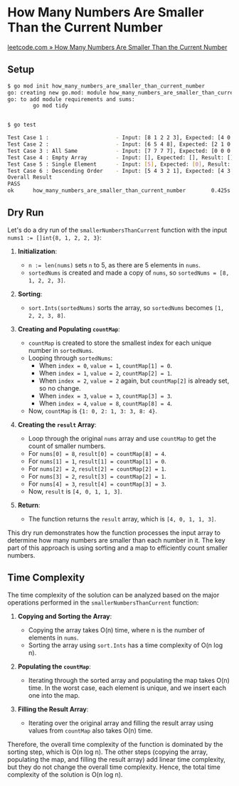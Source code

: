 # How Many Numbers Are Smaller Than the Current Number

[leetcode.com » How Many Numbers Are Smaller Than the Current Number](https://leetcode.com/problems/how-many-numbers-are-smaller-than-the-current-number)

## Setup

```bash
$ go mod init how_many_numbers_are_smaller_than_current_number                  
go: creating new go.mod: module how_many_numbers_are_smaller_than_current_number
go: to add module requirements and sums:
        go mod tidy


$ go test

Test Case 1 :                     - Input: [8 1 2 2 3], Expected: [4 0 1 1 3], Result: [4 0 1 1 3]    --------- Pass
Test Case 2 :                     - Input: [6 5 4 8], Expected: [2 1 0 3], Result: [2 1 0 3]    --------- Pass
Test Case 3 : All Same            - Input: [7 7 7 7], Expected: [0 0 0 0], Result: [0 0 0 0]    --------- Pass
Test Case 4 : Empty Array         - Input: [], Expected: [], Result: []    --------- Pass
Test Case 5 : Single Element      - Input: [5], Expected: [0], Result: [0]    --------- Pass
Test Case 6 : Descending Order    - Input: [5 4 3 2 1], Expected: [4 3 2 1 0], Result: [4 3 2 1 0]    --------- Pass
Overall Result
PASS
ok      how_many_numbers_are_smaller_than_current_number        0.425s
```

## Dry Run

Let's do a dry run of the `smallerNumbersThanCurrent` function with the input `nums1 := []int{8, 1, 2, 2, 3}`:

1. **Initialization**:
   - `n := len(nums)` sets `n` to 5, as there are 5 elements in `nums`.
   - `sortedNums` is created and made a copy of `nums`, so `sortedNums = [8, 1, 2, 2, 3]`.

2. **Sorting**:
   - `sort.Ints(sortedNums)` sorts the array, so `sortedNums` becomes `[1, 2, 2, 3, 8]`.

3. **Creating and Populating `countMap`**:
   - `countMap` is created to store the smallest index for each unique number in `sortedNums`.
   - Looping through `sortedNums`:
     - When `index = 0`, `value = 1`, `countMap[1] = 0`.
     - When `index = 1`, `value = 2`, `countMap[2] = 1`.
     - When `index = 2`, `value = 2` again, but `countMap[2]` is already set, so no change.
     - When `index = 3`, `value = 3`, `countMap[3] = 3`.
     - When `index = 4`, `value = 8`, `countMap[8] = 4`.
   - Now, `countMap` is `{1: 0, 2: 1, 3: 3, 8: 4}`.

4. **Creating the `result` Array**:
   - Loop through the original `nums` array and use `countMap` to get the count of smaller numbers.
   - For `nums[0] = 8`, `result[0] = countMap[8] = 4`.
   - For `nums[1] = 1`, `result[1] = countMap[1] = 0`.
   - For `nums[2] = 2`, `result[2] = countMap[2] = 1`.
   - For `nums[3] = 2`, `result[3] = countMap[2] = 1`.
   - For `nums[4] = 3`, `result[4] = countMap[3] = 3`.
   - Now, `result` is `[4, 0, 1, 1, 3]`.

5. **Return**:
   - The function returns the `result` array, which is `[4, 0, 1, 1, 3]`.

This dry run demonstrates how the function processes the input array to determine how many numbers are smaller than each number in it. The key part of this approach is using sorting and a map to efficiently count smaller numbers.

## Time Complexity

The time complexity of the solution can be analyzed based on the major operations performed in the `smallerNumbersThanCurrent` function:

1. **Copying and Sorting the Array**:
   - Copying the array takes O(n) time, where n is the number of elements in `nums`.
   - Sorting the array using `sort.Ints` has a time complexity of O(n log n).

2. **Populating the `countMap`**:
   - Iterating through the sorted array and populating the map takes O(n) time. In the worst case, each element is unique, and we insert each one into the map.

3. **Filling the Result Array**:
   - Iterating over the original array and filling the result array using values from `countMap` also takes O(n) time.

Therefore, the overall time complexity of the function is dominated by the sorting step, which is O(n log n). The other steps (copying the array, populating the map, and filling the result array) add linear time complexity, but they do not change the overall time complexity. Hence, the total time complexity of the solution is O(n log n).